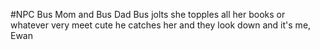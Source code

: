 #NPC 
Bus Mom and Bus Dad
Bus jolts she topples all her books or whatever very meet cute he catches her and they look down and it's me, Ewan